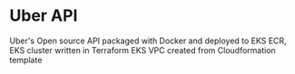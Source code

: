 # Uber API

Uber's Open source API packaged with Docker and deployed to EKS
ECR, EKS cluster written in Terraform
EKS VPC created from Cloudformation template
